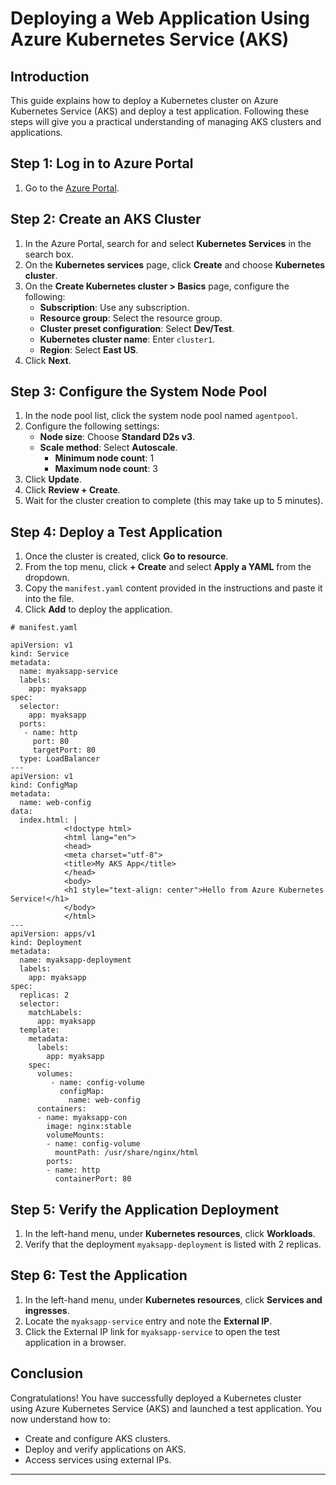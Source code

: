 # Deploying a Web Application Using Azure Kubernetes Service (AKS)

## Introduction

This guide explains how to deploy a Kubernetes cluster on Azure Kubernetes Service (AKS) and deploy a test application. Following these steps will give you a practical understanding of managing AKS clusters and applications.

## Step 1: Log in to Azure Portal

1. Go to the [Azure Portal](https://portal.azure.com/).

## Step 2: Create an AKS Cluster

1. In the Azure Portal, search for and select **Kubernetes Services** in the search box.
2. On the **Kubernetes services** page, click **Create** and choose **Kubernetes cluster**.
3. On the **Create Kubernetes cluster > Basics** page, configure the following:
   - **Subscription**: Use any subscription.
   - **Resource group**: Select the resource group.
   - **Cluster preset configuration**: Select **Dev/Test**.
   - **Kubernetes cluster name**: Enter `cluster1`.
   - **Region**: Select **East US**.
4. Click **Next**.

## Step 3: Configure the System Node Pool

1. In the node pool list, click the system node pool named `agentpool`.
2. Configure the following settings:
   - **Node size**: Choose **Standard D2s v3**.
   - **Scale method**: Select **Autoscale**.
     - **Minimum node count**: 1
     - **Maximum node count**: 3
3. Click **Update**.
4. Click **Review + Create**.
5. Wait for the cluster creation to complete (this may take up to 5 minutes).



## Step 4: Deploy a Test Application

1. Once the cluster is created, click **Go to resource**.
2. From the top menu, click **+ Create** and select **Apply a YAML** from the dropdown.
3. Copy the `manifest.yaml` content provided in the instructions and paste it into the file.
4. Click **Add** to deploy the application.

```
# manifest.yaml

apiVersion: v1
kind: Service
metadata:
  name: myaksapp-service
  labels:
    app: myaksapp
spec:
  selector:
    app: myaksapp
  ports:
   - name: http
     port: 80
     targetPort: 80
  type: LoadBalancer
---
apiVersion: v1
kind: ConfigMap
metadata:
  name: web-config
data:
  index.html: |
            <!doctype html>
            <html lang="en">
            <head>
            <meta charset="utf-8">
            <title>My AKS App</title>
            </head>
            <body>
            <h1 style="text-align: center">Hello from Azure Kubernetes Service!</h1>
            </body>
            </html>
---
apiVersion: apps/v1
kind: Deployment
metadata:
  name: myaksapp-deployment
  labels:
    app: myaksapp
spec:
  replicas: 2
  selector:
    matchLabels:
      app: myaksapp
  template:
    metadata:
      labels:
        app: myaksapp
    spec:
      volumes:
         - name: config-volume
           configMap:
             name: web-config
      containers:
      - name: myaksapp-con
        image: nginx:stable
        volumeMounts:
        - name: config-volume
          mountPath: /usr/share/nginx/html
        ports:
        - name: http
          containerPort: 80
```


## Step 5: Verify the Application Deployment

1. In the left-hand menu, under **Kubernetes resources**, click **Workloads**.
2. Verify that the deployment `myaksapp-deployment` is listed with 2 replicas.



## Step 6: Test the Application

1. In the left-hand menu, under **Kubernetes resources**, click **Services and ingresses**.
2. Locate the `myaksapp-service` entry and note the **External IP**.
3. Click the External IP link for `myaksapp-service` to open the test application in a browser.



## Conclusion

Congratulations! You have successfully deployed a Kubernetes cluster using Azure Kubernetes Service (AKS) and launched a test application. You now understand how to:
- Create and configure AKS clusters.
- Deploy and verify applications on AKS.
- Access services using external IPs.

---
